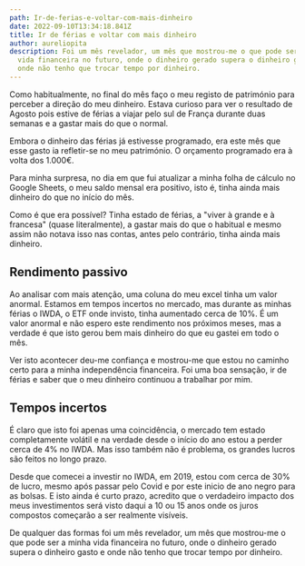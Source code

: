 ```yaml
---
path: Ir-de-ferias-e-voltar-com-mais-dinheiro
date: 2022-09-10T13:34:18.841Z
title: Ir de férias e voltar com mais dinheiro
author: aureliopita
description: Foi um mês revelador, um mês que mostrou-me o que pode ser a minha
  vida financeira no futuro, onde o dinheiro gerado supera o dinheiro gasto e
  onde não tenho que trocar tempo por dinheiro.
---
```

Como habitualmente, no final do mês faço o meu registo de património para perceber a direção do meu dinheiro. Estava curioso para ver o resultado de Agosto pois estive de férias a viajar pelo sul de França durante duas semanas e a gastar mais do que o normal.

Embora o dinheiro das férias já estivesse programado, era este mês que esse gasto ia refletir-se no meu património. O orçamento programado era à volta dos 1.000€.

Para minha surpresa, no dia em que fui atualizar a minha folha de cálculo no Google Sheets, o meu saldo mensal era positivo, isto é, tinha ainda mais dinheiro do que no início do mês.

Como é que era possível? Tinha estado de férias, a "viver à grande e à francesa" (quase literalmente), a gastar mais do que o habitual e mesmo assim não notava isso nas contas, antes pelo contrário, tinha ainda mais dinheiro.

## Rendimento passivo

Ao analisar com mais atenção, uma coluna do meu excel tinha um valor anormal. Estamos em tempos incertos no mercado, mas durante as minhas férias o IWDA, o ETF onde invisto, tinha aumentado cerca de 10%. É um valor anormal e não espero este rendimento nos próximos meses, mas a verdade é que isto gerou bem mais dinheiro do que eu gastei em todo o mês.

Ver isto acontecer deu-me confiança e mostrou-me que estou no caminho certo para a minha independência financeira. Foi uma boa sensação, ir de férias e saber que o meu dinheiro continuou a trabalhar por mim.

## Tempos incertos

É claro que isto foi apenas uma coincidência, o mercado tem estado completamente volátil e na verdade desde o início do ano estou a perder cerca de 4% no IWDA. Mas isso também não é problema, os grandes lucros são feitos no longo prazo.

Desde que comecei a investir no IWDA, em 2019, estou com cerca de 30% de lucro, mesmo após passar pelo Covid e por este inicio de ano negro para as bolsas. E isto ainda é curto prazo, acredito que o verdadeiro impacto dos meus investimentos será visto daqui a 10 ou 15 anos onde os juros compostos começarão a ser realmente visíveis.

De qualquer das formas foi um mês revelador, um mês que mostrou-me o que pode ser a minha vida financeira no futuro, onde o dinheiro gerado supera o dinheiro gasto e onde não tenho que trocar tempo por dinheiro.